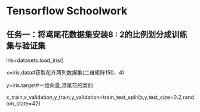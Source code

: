Tensorflow Schoolwork
==
任务一：将鸢尾花数据集安装8 : 2的比例划分成训练集与验证集
--
iris=datasets.load_iris()

x=iris.data#获取花卉两列数据集(二维矩阵150，4)

y=iris.target#一维向量,鸢尾花的类别

x_train,x_validation,y_train,y_validation=train_test_split(x,y,test_size=0.2,random_state=42)

